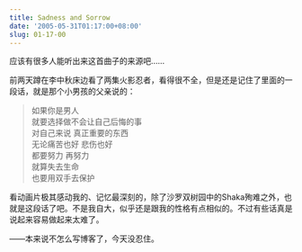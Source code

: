 ```yaml
---
title: Sadness and Sorrow
date: '2005-05-31T01:17:00+08:00'
slug: 01-17-00
---
```


应该有很多人能听出来这首曲子的来源吧……

前两天蹲在李中秋床边看了两集火影忍者，看得很不全，但是还是记住了里面的一段话，就是那个小男孩的父亲说的：

> 如果你是男人  
就要选择做不会让自己后悔的事  
对自己来说 真正重要的东西  
无论痛苦也好 悲伤也好  
都要努力 再努力  
就算失去生命  
也要用双手去保护

看动画片极其感动我的、记忆最深刻的，除了沙罗双树园中的Shaka殉难之外，也就是这段话了吧。不是我自大，似乎还是跟我的性格有点相似的。不过有些话真是说起来容易做起来太难了。

——本来说不怎么写博客了，今天没忍住。
